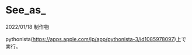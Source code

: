 # See_as_
2022/01/18 制作物

pythonista(https://apps.apple.com/jp/app/pythonista-3/id1085978097)上で実行。


